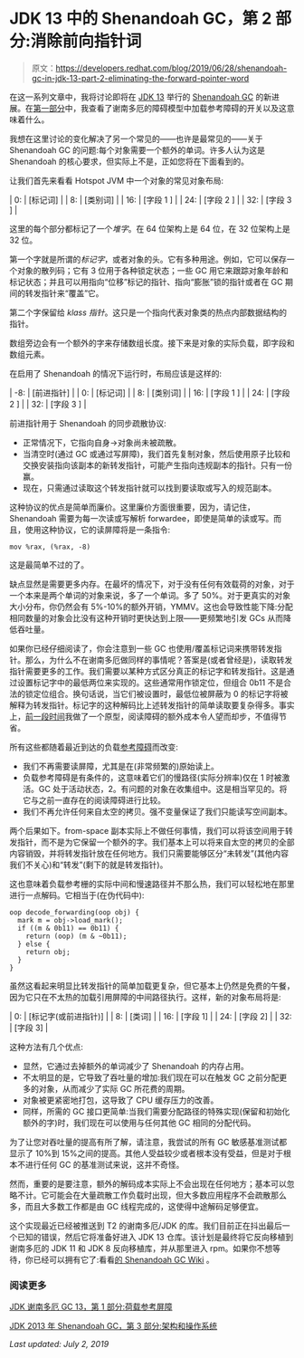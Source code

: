 # JDK 13 中的 Shenandoah GC，第 2 部分:消除前向指针词

> 原文：<https://developers.redhat.com/blog/2019/06/28/shenandoah-gc-in-jdk-13-part-2-eliminating-the-forward-pointer-word>

在这一系列文章中，我将讨论即将在 [JDK 13](https://developers.redhat.com/products/openjdk/overview/) 举行的 [Shenandoah GC](https://developers.redhat.com/videos/youtube/N0JTvyCxiv8/) 的新进展。在[第一部分](https://developers.redhat.com/blog/?p=602377)中，我查看了谢南多厄的障碍模型中加载参考障碍的开关以及这意味着什么。

我想在这里讨论的变化解决了另一个常见的——也许是最常见的——关于 Shenandoah GC 的问题:每个对象需要一个额外的单词。许多人认为这是 Shenandoah 的核心要求，但实际上不是，正如您将在下面看到的。

让我们首先来看看 Hotspot JVM 中一个对象的常见对象布局:

| 0: | [标记词] |
| 8: | [类别词] |
| 16: | [字段 1 ] |
| 24: | [字段 2 ] |
| 32: | [字段 3 ] |

这里的每个部分都标记了一个*堆字*。在 64 位架构上是 64 位，在 32 位架构上是 32 位。

第一个字就是所谓的*标记字*，或者对象的头。它有多种用途。例如，它可以保存一个对象的散列码；它有 3 位用于各种锁定状态；一些 GC 用它来跟踪对象年龄和标记状态；并且可以用指向“位移”标记的指针、指向“膨胀”锁的指针或者在 GC 期间的转发指针来“覆盖”它。

第二个字保留给 *klass 指针*。这只是一个指向代表对象类的热点内部数据结构的指针。

数组旁边会有一个额外的字来存储数组长度。接下来是对象的实际负载，即字段和数组元素。

在启用了 Shenandoah 的情况下运行时，布局应该是这样的:

| -8: | [前进指针] |
| 0: | [标记词] |
| 8: | [类别词] |
| 16: | [字段 1 ] |
| 24: | [字段 2 ] |
| 32: | [字段 3 ] |

前进指针用于 Shenandoah 的同步疏散协议:

*   正常情况下，它指向自身->对象尚未被疏散。
*   当清空时(通过 GC 或通过写屏障)，我们首先复制对象，然后使用原子比较和交换安装指向该副本的新转发指针，可能产生指向违规副本的指针。只有一份赢。
*   现在，只需通过读取这个转发指针就可以找到要读取或写入的规范副本。

这种协议的优点是简单而廉价。这里廉价方面很重要，因为，请记住，Shenandoah 需要为每一次读或写解析 forwardee，即使是简单的读或写。而且，使用这种协议，它的读屏障将是一条指令:

```
mov %rax, (%rax, -8)
```

这是最简单不过的了。

缺点显然是需要更多内存。在最坏的情况下，对于没有任何有效载荷的对象，对于一个本来是两个单词的对象来说，多了一个单词。多了 50%。对于更真实的对象大小分布，你仍然会有 5%-10%的额外开销，YMMV。这也会导致性能下降:分配相同数量的对象会比没有这种开销时更快达到上限——更频繁地引发 GCs 从而降低吞吐量。

如果你已经仔细阅读了，你会注意到一些 GC 也使用/覆盖标记词来携带转发指针。那么，为什么不在谢南多厄做同样的事情呢？答案是(或者曾经是)，读取转发指针需要更多的工作。我们需要以某种方式区分真正的标记字和转发指针。这是通过设置标记字中的最低两位来实现的。这些通常用作锁定位，但组合 0b11 不是合法的锁定位组合。换句话说，当它们被设置时，最低位被屏蔽为 0 的标记字将被解释为转发指针。标记字的这种解码比上述转发指针的简单读取要复杂得多。事实上，[前一段时间](https://twitter.com/rkennke/status/1076532471880212481)我做了一个原型，阅读障碍的额外成本令人望而却步，不值得节省。

所有这些都随着最近到达的负载[参考障碍](https://rkennke.wordpress.com/2019/05/15/shenandoah-gc-in-jdk13-part-i-load-reference-barriers/)而改变:

*   我们不再需要读屏障，尤其是在(非常频繁的)原始读上。
*   负载参考障碍是有条件的，这意味着它们的慢路径(实际分辨率)仅在 1 时被激活。GC 处于活动状态，2。有问题的对象在收集组中。这是相当罕见的。将它与之前一直存在的阅读障碍进行比较。
*   我们不再允许任何来自太空的拷贝。强不变量保证了我们只能读写空间副本。

两个后果如下。from-space 副本实际上不做任何事情，我们可以将该空间用于转发指针，而不是为它保留一个额外的字。我们基本上可以将来自太空的拷贝的全部内容销毁，并将转发指针放在任何地方。我们只需要能够区分“未转发”(其他内容我们不关心)和“转发”(剩下的就是转发指针)。

这也意味着负载参考栅的实际中间和慢速路径并不那么热，我们可以轻松地在那里进行一点解码。它相当于(在伪代码中):

```
oop decode_forwarding(oop obj) {
  mark m = obj->load_mark();
  if ((m & 0b11) == 0b11) {
    return (oop) (m & ~0b11);
  } else {
    return obj;
  }
}
```

虽然这看起来明显比转发指针的简单加载更复杂，但它基本上仍然是免费的午餐，因为它只在不太热的加载引用屏障的中间路径执行。这样，新的对象布局将是:

| 0: | [标记字(或前进指针)] |
| 8: | [类词] |
| 16: | [字段 1] |
| 24: | [字段 2] |
| 32: | [字段 3] |

这种方法有几个优点:

*   显然，它通过去掉额外的单词减少了 Shenandoah 的内存占用。
*   不太明显的是，它导致了吞吐量的增加:我们现在可以在触发 GC 之前分配更多的对象，从而减少了实际 GC 所花费的周期。
*   对象被更紧密地打包，这导致了 CPU 缓存压力的改善。
*   同样，所需的 GC 接口更简单:当我们需要分配路径的特殊实现(保留和初始化额外的字)时，我们现在可以使用与任何其他 GC 相同的分配代码。

为了让您对吞吐量的提高有所了解，请注意，我尝试的所有 GC 敏感基准测试都显示了 10%到 15%之间的提高。其他人受益较少或者根本没有受益，但是对于根本不进行任何 GC 的基准测试来说，这并不奇怪。

然而，重要的是要注意，额外的解码成本实际上不会出现在任何地方；基本可以忽略不计。它可能会在大量疏散工作负载时出现，但大多数应用程序不会疏散那么多，而且大多数工作都是由 GC 线程完成的，这使得中途解码足够便宜。

这个实现最近已经被推送到 T2 的谢南多厄/JDK 的库。我们目前正在抖出最后一个已知的错误，然后它将准备好进入 JDK 13 仓库。该计划是最终将它反向移植到谢南多厄的 JDK 11 和 JDK 8 反向移植库，并从那里进入 rpm。如果你不想等待，你已经可以拥有它了:看看[的 Shenandoah GC Wiki](https://wiki.openjdk.java.net/display/shenandoah/Main) 。

### 阅读更多

[JDK 谢南多厄 GC 13，第 1 部分:荷载参考屏障](https://developers.redhat.com/blog/?p=602377)

[JDK 2013 年 Shenandoah GC，第 3 部分:架构和操作系统](https://developers.redhat.com/blog/?p=606497)

*Last updated: July 2, 2019*